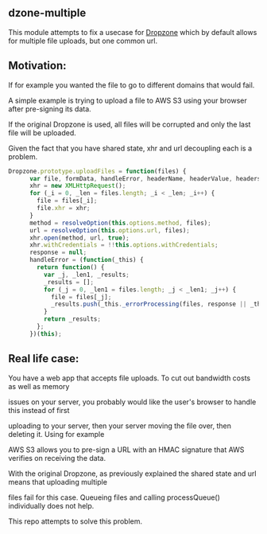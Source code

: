 ## dzone-multiple

This module attempts to fix a usecase for [Dropzone](https://github.com/enyo/dropzone) which by default allows for multiple file uploads, but one common url.

## Motivation:

If for example you wanted the file to go to different domains that would fail.
    
A simple example is trying to  upload a file to AWS S3 using your browser after pre-signing its data.

If the original Dropzone is used, all files will be corrupted and only the last file will be uploaded.

Given the fact that you have shared state, xhr and url decoupling each is a problem.


```javascript
Dropzone.prototype.uploadFiles = function(files) {
      var file, formData, handleError, headerName, headerValue, headers, i, input, inputName, inputType, key, method, option, progressObj, response, updateProgress, url, value, xhr, _i, _j, _k, _l, _len, _len1, _len2, _len3, _m, _ref, _ref1, _ref2, _ref3, _ref4, _ref5;
      xhr = new XMLHttpRequest();
      for (_i = 0, _len = files.length; _i < _len; _i++) {
        file = files[_i];
        file.xhr = xhr;
      }
      method = resolveOption(this.options.method, files);
      url = resolveOption(this.options.url, files);
      xhr.open(method, url, true);
      xhr.withCredentials = !!this.options.withCredentials;
      response = null;
      handleError = (function(_this) {
        return function() {
          var _j, _len1, _results;
          _results = [];
          for (_j = 0, _len1 = files.length; _j < _len1; _j++) {
            file = files[_j];
            _results.push(_this._errorProcessing(files, response || _this.options.dictResponseError.replace("{{statusCode}}", xhr.status), xhr));
          }
          return _results;
        };
      })(this);
```

## Real life case:

You have a web app that accepts file uploads. To cut out bandwidth costs as well as memory

issues on your server, you probably would like the user's browser to handle this instead of first

uploading to your server, then your server moving the file over, then deleting it. Using for example

AWS S3 allows you to pre-sign a URL with an HMAC signature that AWS verifies on receiving the data.

With the original Dropzone, as previously explained the shared state and url means that uploading multiple

files fail for this case. Queueing files and calling processQueue() individually does not help.


This repo attempts to solve this problem.
